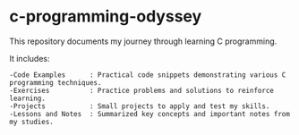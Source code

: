 # c-programming-odyssey

This repository documents my journey through learning C programming. 

It includes:

    -Code Examples		: Practical code snippets demonstrating various C programming techniques.
    -Exercises			: Practice problems and solutions to reinforce learning.
    -Projects			: Small projects to apply and test my skills.
    -Lessons and Notes	: Summarized key concepts and important notes from my studies.